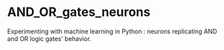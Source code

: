 # AND_OR_gates_neurons
Experimenting with machine learning in Python : neurons replicating AND and OR logic gates' behavior.

